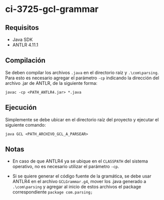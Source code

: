 # ci-3725-gcl-grammar
## Requisitos
 - Java SDK
 - ANTLR 4.11.1

## Compilación
Se deben compilar los archivos `.java` en el directorio raíz y `.\com\parsing`. Para esto es necesario agregar el parámetro `-cp` indicando la 
dirección del archivo .jar de ANTLR, de la siguiente forma:

    javac -cp <PATH_ANTLR4.jar> *.java
    
## Ejecución
Simplemente se debe ubicar en el directorio raíz del proyecto y ejecutar el siguiente comando:

    java GCL <PATH_ARCHIVO_GCL_A_PARSEAR>
    
## Notas
 - En caso de que ANTLR4 ya se ubique en el `CLASSPATH` del sistema operativo, no es necesario utilizar el
parámetro `-cp`.

 - Si se quiere generar el código fuente de la gramática, se debe usar ANTLR4 en el archivo `GCLGrammar.g4`, mover los .java generado a `.\com\parsing` y agregar al inicio de estos archivos el package correspondiente `package com.parsing;`
